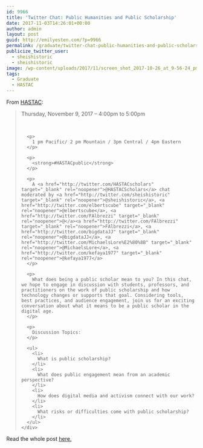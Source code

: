 ```yaml
---
id: 9966
title: 'Twitter Chat: Public Humanities and Public Scholarship'
date: 2017-11-03T14:26:01+00:00
author: admin
layout: post
guid: http://emilyesten.com/?p=9966
permalink: /graduate/twitter-chat-public-humanities-and-public-scholarship/
publicize_twitter_user:
  - sheishistoric
  - sheishistoric
image: /wp-content/uploads/2017/11/screen_shot_2017-10-26_at_9-56-24_pm.png
tags:
  - Graduate
  - HASTAC
---
```

From <a href="https://www.hastac.org/opportunities/twitter-chat-public-humanities-and-public-scholarship" target="_blank" rel="noopener noreferrer">HASTAC</a>:

> <div class="field field--name-field-date field--type-datestamp field--label-hidden">
>   <div class="field__items">
>     <div class="field__item even">
>       <span class="date-display-single">Thursday, November 9, 2017 &#8211; <span class="date-display-range"><span class="date-display-start">4:00pm</span> to <span class="date-display-end">5:00pm</span></span></span>
>     </div>
>   </div>
> </div>
>
> <div class="field field--name-body field--type-text-with-summary field--label-hidden">
>   <div class="field__items">
>     <div class="field__item even">
>       <p>
>         &nbsp;
>       </p>
>       
>       <p>
>         1 pm Pacific/ 2 pm Mountain / 3pm Central / 4pm Eastern
>       </p>
>       
>       <p>
>         <strong>#HASTACpublic</strong>
>       </p>
>       
>       <p>
>         A <a href="http://twitter.com/HASTACscholars" target="_blank" rel="noopener">@HASTACScholars</a> chat moderated by <a href="http://twitter.com/sheishistoric" target="_blank" rel="noopener">@sheishistoric</a>, <a href="http://twitter.com/elbertscube" target="_blank" rel="noopener">@elbertscube</a>, <a href="http://twitter.com/FAlbrezzi" target="_blank" rel="noopener">@</a><a href="http://twitter.com/FAlbrezzi" target="_blank" rel="noopener">FAlbrezzi</a>, <a href="http://twitter.com/bigdataJJ" target="_blank" rel="noopener">@bigdataJJ</a>, <a href="http://twitter.com/MichaelsLore%E2%80%8B" target="_blank" rel="noopener">@MichaelsLore</a>, <a href="http://twitter.com/kefaya1977" target="_blank" rel="noopener">@kefaya1977</a>
>       </p>
>       
>       <p>
>         What does being a public scholar mean to you? In this chat, we hope to engage in discussion with students, professors, and practitioners on the work of public scholarship and how technology changes or supports that goal. Considering tools, best practices, and audience engagement, join us for an exciting conversation about what it means to be a public scholar in the digital age.​
>       </p>
>       
>       <p>
>         Discussion Topics:
>       </p>
>       
>       <ul>
>         <li>
>           What is public scholarship?
>         </li>
>         <li>
>           What does public engagement mean from an academic perspective?
>         </li>
>         <li>
>           How does digital media and activism connect with our work?
>         </li>
>         <li>
>           What risks or difficulties come with public scholarship?
>         </li>
>       </ul>
>     </div>
>   </div>
> </div>

Read the whole post <a href="https://www.hastac.org/opportunities/twitter-chat-public-humanities-and-public-scholarship" target="_blank" rel="noopener noreferrer">here.</a>
